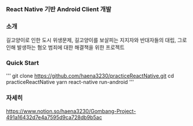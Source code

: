 ### React Native 기반 Android Client 개발

### 소개

길고양이로 인한 도시 위생문제, 길고양이를 보살피는 지지자와 반대자들의 대립, 그로 인해 발생하는 혐오 범죄에 대한 해결책을 위한 프로젝트

### Quick Start
'''
git clone https://github.com/haena3230/practiceReactNative.git
cd practiceReactNative
yarn 
react-native run-android
'''

### 자세히 

https://www.notion.so/haena3230/Gombang-Project-491a16432d7e4a7595d9ca728db9b5ac


